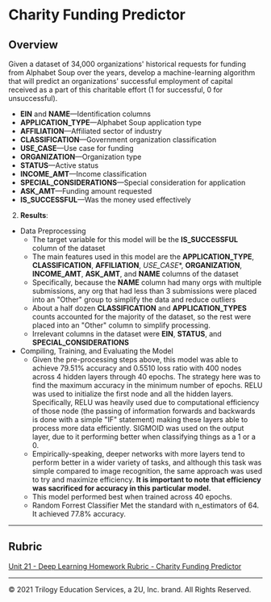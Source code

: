 # Charity Funding Predictor

## Overview

Given a dataset of 34,000 organizations' historical requests for funding from Alphabet Soup over the years, develop a machine-learning algorithm that will predict an organizations' successful employment of capital received as a part of this charitable effort (1 for successful, 0 for unsuccessful).

* **EIN** and **NAME**—Identification columns
* **APPLICATION_TYPE**—Alphabet Soup application type
* **AFFILIATION**—Affiliated sector of industry
* **CLASSIFICATION**—Government organization classification
* **USE_CASE**—Use case for funding
* **ORGANIZATION**—Organization type
* **STATUS**—Active status
* **INCOME_AMT**—Income classification
* **SPECIAL_CONSIDERATIONS**—Special consideration for application
* **ASK_AMT**—Funding amount requested
* **IS_SUCCESSFUL**—Was the money used effectively

2. **Results**:

  * Data Preprocessing
    * The target variable for this model will be the **IS_SUCCESSFUL** column of the dataset
    * The main features used in this model are the **APPLICATION_TYPE**, **CLASSIFICATION**, **AFFILIATION**, *USE_CASE**, **ORGANIZATION**, **INCOME_AMT**, **ASK_AMT**, and **NAME** columns of the dataset
    * Specifically, because the **NAME** column had many orgs with multiple submissions, any org that had less than 3 submissions were placed into an "Other" group to simplify the data and reduce outliers
    * About a half dozen **CLASSIFICATION** and **APPLICATION_TYPES** counts accounted for the majority of the dataset, so the rest were placed into an "Other" column to simplify processing.
    * Irrelevant columns in the dataset were **EIN**, **STATUS**, and **SPECIAL_CONSIDERATIONS**
  * Compiling, Training, and Evaluating the Model
    * Given the pre-processing steps above, this model was able to achieve 79.51% accuracy and 0.5510 loss ratio with 400 nodes across 4 hidden layers through 40 epochs. The strategy here was to find the maximum accuracy in the minimum number of epochs. RELU was used to initialize the first node and all the hidden layers. Specifically, RELU was heavily used due to computational efficiency of those node (the passing of information forwards and backwards is done with a simple "IF" statement) making these layers able to process more data efficiently. SIGMOID was used on the output layer, due to it performing better when classifying things as a 1 or a 0.
    * Empirically-speaking, deeper networks with more layers tend to perform better in a wider variety of tasks, and although this task was simple compared to image recognition, the same approach was used to try and maximize efficiency. **It is important to note that efficiency was sacrificed for accuracy in this particular model.**
    * This model performed best when trained across 40 epochs.
    * Random Forrest Classifier Met the standard with n_estimators of 64. It achieved 77.8% accuracy.

- - -

## Rubric

[Unit 21 - Deep Learning Homework Rubric - Charity Funding Predictor](https://docs.google.com/document/d/1SLOROX0lqZwa1ms-iRbHMQr1QSsMT2k0boO9YpFBnHA/edit?usp=sharing)

___
© 2021  Trilogy Education Services, a 2U, Inc. brand. All Rights Reserved.	

